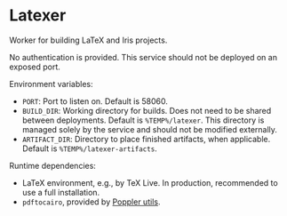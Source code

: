 # Latexer

Worker for building LaTeX and Iris projects.

No authentication is provided. This service should not be deployed on an exposed
port.

Environment variables:

- `PORT`: Port to listen on. Default is 58060.
- `BUILD_DIR`: Working directory for builds. Does not need to be shared between
  deployments. Default is `%TEMP%/latexer`. This directory is managed solely by
  the service and should not be modified externally.
- `ARTIFACT_DIR`: Directory to place finished artifacts, when applicable.
  Default is `%TEMP%/latexer-artifacts`.

Runtime dependencies:

- LaTeX environment, e.g., by TeX Live. In production, recommended to use a full
  installation.
- `pdftocairo`, provided by [Poppler utils](https://poppler.freedesktop.org/).
